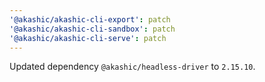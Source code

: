 ```yaml
---
'@akashic/akashic-cli-export': patch
'@akashic/akashic-cli-sandbox': patch
'@akashic/akashic-cli-serve': patch
---
```


Updated dependency `@akashic/headless-driver` to `2.15.10`.

